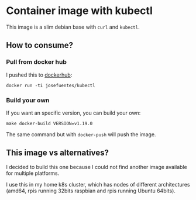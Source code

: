 # Container image with kubectl

This image is a slim debian base with `curl` and `kubectl`.

## How to consume?

### Pull from docker hub

I pushed this to [dockerhub](https://hub.docker.com/r/josefuentes/kubectl):

```
docker run -ti josefuentes/kubectl
```
### Build your own

If you want an specific version, you can build your own:

```
make docker-build VERSION=v1.19.0
```

The same command but with `docker-push` will push the image.

## This image vs alternatives?

I decided to build this one because I could not find another image available for multiple platforms.

I use this in my home k8s cluster, which has nodes of different architectures (amd64, rpis running 32bits raspbian and rpis running Ubuntu 64bits).
